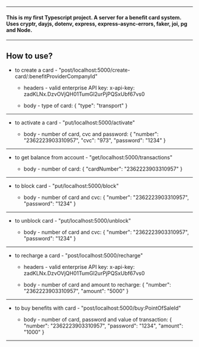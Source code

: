 ___
#### This is my first Typescript project. A server for a benefit card system. Uses cryptr, dayjs, dotenv, express, express-async-errors, faker, joi, pg and Node.
___
## How to use?

- to create a card - "post/localhost:5000/create-card/:benefitProviderCompanyId"

  - headers -  valid enterprise API key:
x-api-key: zadKLNx.DzvOVjQH01TumGl2urPjPQSxUbf67vs0

  - body - type of card:
{
  "type": "transport"
}
***
- to activate a card - "put/localhost:5000/activate"

  - body - number of card, cvc and password:
{
  "number": "2362223903310957",
  "cvc": "973",
  "password": "1234"
}
***
- to get balance from account - "get/localhost:5000/transactions"

  - body - number of card:
{
  "cardNumber": "2362223903310957"
}
***
- to block card - "put/localhost:5000/block"

  - body - number of card and cvc:
{
  "number": "2362223903310957",
  "password": "1234"
}
***
- to unblock card - "put/localhost:5000/unblock"

  - body - number of card and cvc:
{
  "number": "2362223903310957",
  "password": "1234"
}
***
- to recharge a card - "post/localhost:5000/recharge"

  - headers -  valid enterprise API key:
x-api-key: zadKLNx.DzvOVjQH01TumGl2urPjPQSxUbf67vs0

  - body - number of card and amount to recharge:
{
  "number": "2362223903310957",
  "amount": "5000"
}
***
- to buy benefits with card - "post/localhost:5000/buy:PointOfSaleId"

  - body - number of card, password and value of transaction:
{
  "number": "2362223903310957",
  "password": "1234",
  "amount": "1000"
}
***
